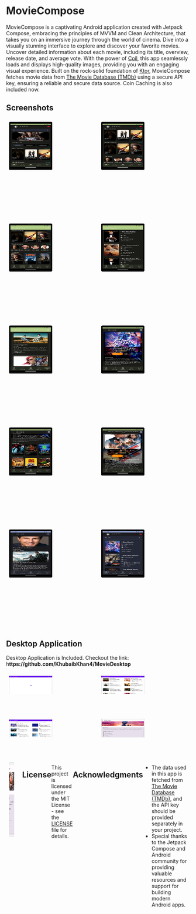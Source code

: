 # MovieCompose

MovieCompose is a captivating Android application created with Jetpack Compose, embracing the principles of MVVM and Clean Architecture, that takes you on an immersive journey through the world of cinema. Dive into a visually stunning interface to explore and discover your favorite movies. Uncover detailed information about each movie, including its title, overview, release date, and average vote. With the power of [Coil](https://coil-kt.github.io/coil/), this app seamlessly loads and displays high-quality images, providing you with an engaging visual experience. Built on the rock-solid foundation of [Ktor](https://ktor.io/), MovieCompose fetches movie data from [The Movie Database (TMDb)](https://www.themoviedb.org/) using a secure API key, ensuring a reliable and secure data source. Coin Caching is also included now. 
## Screenshots

<div style="display: flex;">
  <div style="flex: 50%; padding: 8px;">
    <img src="https://github.com/KhubaibKhan4/MovieCompose/blob/master/screenshots/Screenshot_20231010_020848.png" width="50%" height="50%" alt="Screenshot 1">
  </div>
  <div style="flex: 50%; padding: 8px;">
    <img src="https://github.com/KhubaibKhan4/MovieCompose/blob/master/screenshots/Screenshot_20231010_020856.png" width="50%" height="50%" alt="Screenshot 2">
  </div>
</div>

<div style="display: flex;">
  <div style="flex: 50%; padding: 8px;">
    <img src="https://github.com/KhubaibKhan4/MovieCompose/blob/master/screenshots/Screenshot_20231010_020906.png" width="50%" height="50%" alt="Screenshot 3">
  </div>
  <div style="flex: 50%; padding: 8px;">
    <img src="https://github.com/KhubaibKhan4/MovieCompose/blob/master/screenshots/Screenshot_20231010_020918.png" width="50%" height="50%" alt="Screenshot 4">
  </div>
</div>

<div style="display: flex;">
  <div style="flex: 50%; padding: 8px;">
    <img src="https://github.com/KhubaibKhan4/MovieCompose/blob/master/screenshots/Screenshot_20231010_020936.png" width="50%" height="50%" alt="Screenshot 5">
  </div>
  <div style="flex: 50%; padding: 8px;">
    <img src="https://github.com/KhubaibKhan4/MovieCompose/blob/master/screenshots/Screenshot_20231011_030738.png" width="50%" height="50%" alt="Screenshot 4">
  </div>
</div>
<div style="display: flex;">
  <div style="flex: 50%; padding: 8px;">
    <img src="https://github.com/KhubaibKhan4/MovieCompose/blob/master/screenshots/Screenshot_20231011_030750.png" width="50%" height="50%" alt="Screenshot 5">
  </div>
  <div style="flex: 50%; padding: 8px;">
    <img src="https://github.com/KhubaibKhan4/MovieCompose/blob/master/screenshots/Screenshot_20231011_193420.png" width="50%" height="50%" alt="Screenshot 5">
  </div>
</div>

<div style="display: flex;">
  <div style="flex: 50%; padding: 8px;">
    <img src="https://github.com/KhubaibKhan4/MovieCompose/blob/master/screenshots/Screenshot_20231011_225052.png" width="50%" height="50%" alt="Screenshot 5">
  </div>
  <div style="flex: 50%; padding: 8px;">
    <img src="https://github.com/KhubaibKhan4/MovieCompose/blob/master/screenshots/Screenshot_20231011_225116.png" width="50%" height="50%" alt="Screenshot 5">
  </div>
</div>

## Desktop Application
Desktop Application is Included. Checkout the link: h**ttps://github.com/KhubaibKhan4/MovieDesktop**

<div style="display: flex;">
  <div style="flex: 50%; padding: 8px;">
    <img src="https://github.com/KhubaibKhan4/MovieCompose/blob/master/screenshots/1.png" width="50%" height="50%" alt="Screenshot 1">
  </div>
  <div style="flex: 50%; padding: 8px;">
    <img src="https://github.com/KhubaibKhan4/MovieCompose/blob/master/screenshots/2.png" width="50%" height="50%" alt="Screenshot 2">
  </div>
</div>

<div style="display: flex;">
  <div style="flex: 50%; padding: 8px;">
    <img src="https://github.com/KhubaibKhan4/MovieCompose/blob/master/screenshots/3.png" width="50%" height="50%" alt="Screenshot 3">
  </div>
  <div style="flex: 50%; padding: 8px;">
    <img src="https://github.com/KhubaibKhan4/MovieCompose/blob/master/screenshots/4.png" width="50%" height="50%" alt="Screenshot 4">
  </div>
</div>

<div style="display: flex;">
  <div style="flex: 50%; padding: 8px;">
    <img src="https://github.com/KhubaibKhan4/MovieCompose/blob/master/screenshots/5.png" width="50%" height="50%" alt="Screenshot 5">
  </div>

## License

This project is licensed under the MIT License - see the [LICENSE](LICENSE) file for details.

## Acknowledgments

- The data used in this app is fetched from [The Movie Database (TMDb)](https://www.themoviedb.org/), and the API key should be provided separately in your project.
- Special thanks to the Jetpack Compose and Android community for providing valuable resources and support for building modern Android apps.
